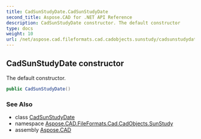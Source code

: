 ```yaml
---
title: CadSunStudyDate.CadSunStudyDate
second_title: Aspose.CAD for .NET API Reference
description: CadSunStudyDate constructor. The default constructor
type: docs
weight: 10
url: /net/aspose.cad.fileformats.cad.cadobjects.sunstudy/cadsunstudydate/cadsunstudydate/
---
```

## CadSunStudyDate constructor

The default constructor.

```csharp
public CadSunStudyDate()
```

### See Also

* class [CadSunStudyDate](../)
* namespace [Aspose.CAD.FileFormats.Cad.CadObjects.SunStudy](../../cadsunstudydate/)
* assembly [Aspose.CAD](../../../)


